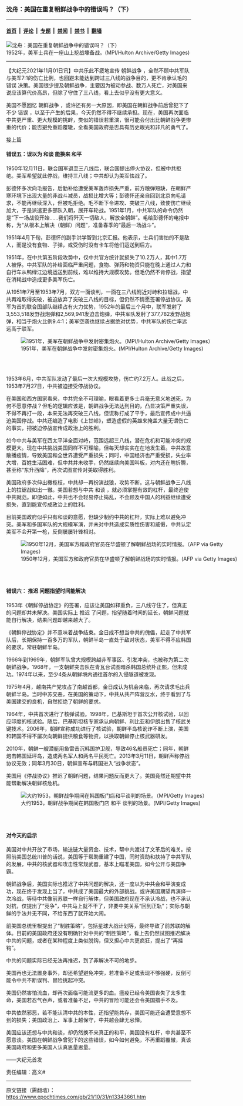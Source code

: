 ### 沈舟：美国在重复朝鲜战争中的错误吗？（下）

---

#### [首页](../../../..?n13343661) &nbsp;|&nbsp; [评论](../../../../../epoch-comment?n13343661) &nbsp;|&nbsp; [专题](../../../../../epoch-special?n13343661) &nbsp;|&nbsp; [禁闻](../../../../../epoch-news?n13343661) &nbsp;|&nbsp; [禁书](../../../../../books?n13343661) &nbsp;|&nbsp; [翻墙](https://github.com/gfw-breaker/nogfw/blob/master/README.md?n13343661)


<div><img alt="沈舟：美国在重复朝鲜战争中的错误吗？（下）" class="attachment-djy_600_400 size-djy_600_400 wp-post-image" src="https://i.epochtimes.com/assets/uploads/2021/11/id13343687-GettyImages-2201326-600x400.jpg"/>
<div class="caption">
 1952年，美军士兵在一座山上挖战壕备战。(MPI/Hulton Archive/Getty Images)
</div></div><hr/><div class="post_content" id="artbody" itemprop="articleBody">
 <!-- article content begin -->
 <p>
  【大纪元2021年11月01日讯】中共乐此不疲地宣传
  <ok href="https://www.epochtimes.com/gb/tag/%E6%9C%9D%E9%B2%9C%E6%88%98%E4%BA%89.html">
   朝鲜战争
  </ok>
  ，全然不顾中共军队与美军7:1的伤亡比例，也回避未能达到跨过三八线的战争目的，更不肯承认毛的
  <ok href="https://www.epochtimes.com/gb/tag/%E9%94%99%E8%AF%AF.html">
   错误
  </ok>
  决策。美国很少提及朝鲜战争，主要因为被动参战、数万人死亡，对美国来说应该算代价高昂，但除了守住了三八线，看上去似乎没有更大意义。
 </p>
 <p>
  美国不愿回忆
  <ok href="https://www.epochtimes.com/gb/tag/%E6%9C%9D%E9%B2%9C%E6%88%98%E4%BA%89.html">
   朝鲜战争
  </ok>
  ，或许还有另一大原因，即美国在朝鲜战争前后曾犯下了不少
  <ok href="https://www.epochtimes.com/gb/tag/%E9%94%99%E8%AF%AF.html">
   错误
  </ok>
  ，以至于产生的后果，今天仍然不得不继续承担。现在，美国再次面临中共更严重、更大规模的挑衅，类似的错误若重演，很可能会付出比朝鲜战争更惨重的代价；能否避免重蹈覆辙，全看美国政府是否具有历史眼光和非凡的勇气了。
 </p>
 <p>
  <ok href="https://www.epochtimes.com/gb/21/10/25/n13329458.htm">
   接上篇
  </ok>
 </p>
 <h4>
  <strong>
   错误五：误以为
   <ok href="https://www.epochtimes.com/gb/tag/%E5%92%8C%E8%B0%88.html">
    和谈
   </ok>
   能换来
   <ok href="https://www.epochtimes.com/gb/tag/%E5%92%8C%E5%B9%B3.html">
    和平
   </ok>
  </strong>
 </h4>
 <p>
  1950年12月11日，联合国军退至三八线后，联合国提出停火协议，但被中共拒绝。美军希望就此停战，维持三八线；中共却认为美军怯战了。
 </p>
 <p>
  彭德怀多次向毛报告，后勤补给遭受美军轰炸损失严重，前方粮弹短缺，在朝鲜严寒环境下出现大量的非战斗减员，战损比增大等；彭德怀还亲自回到北京向毛请求，不能再继续深入，但被毛拒绝。毛不断下令进攻、突破三八线，致使伤亡继续加大，于是派遣更多部队入朝，展开车轮战。1951年1月，中共军队的命令仍然是“下一场战役开始……我们将歼灭一切敌人，解放全朝鲜”。毛给彭德怀的电报中称，为“从根本上解决（朝鲜）问题”，准备春季的“最后一场战斗”。
 </p>
 <p>
  1951年4月下旬，彭德怀的副手洪学智到北京汇报。他表示，士兵们害怕的不是敌人，而是没有食物、子弹，或受伤时没有卡车将他们运送到后方。
 </p>
 <p>
  1951年，在中共第五阶段攻势中，仅中共官方统计就损失了10.2万人，其中1.7万人被俘。中共军队的补给面临严重问题，食物、弹药和物资只能在晚上通过人力和自行车从鸭绿江边境运送到前线，难以维持大规模攻势。但毛仍然不肯停战，指望在消耗战中造成更多美军伤亡。
 </p>
 <p>
  从1951年7月至1953年7月，双方一面谈判，一面在三八线附近对峙和拉锯战，中共再难取得突破，被迫放弃了突破三八线的目标，但仍然不情愿签署停战协议。美军为首的联合国部队继续占有火力优势，1952年的最后三个月中，联军发射了3,553,518发野战炮弹和2,569,941发迫击炮弹，中共军队发射了377,782发野战炮弹，相当于炮火比例9.4:1；美军空袭也继续占据绝对优势，中共军队的伤亡率远远高于联军。
 </p>
 <figure aria-describedby="caption-attachment-13343687" class="wp-caption aligncenter" id="attachment_13343687" style="width: 600px">
  <ok href="https://i.epochtimes.com/assets/uploads/2021/11/id13343687-GettyImages-2201326.jpg" target="_blank">
   <img alt="1951年，美军在朝鲜战争中发射密集炮火。（MPI/Hulton Archive/Getty Images）" class="size-large wp-image-13343687" src="https://i.epochtimes.com/assets/uploads/2021/11/id13343687-GettyImages-2201326-600x674.jpg"/>
  </ok>
  <br/><figcaption class="wp-caption-text" id="caption-attachment-13343687">
   1951年，美军在朝鲜战争中发射密集炮火。(MPI/Hulton Archive/Getty Images)
  </figcaption><br/>
 </figure><br/>
 <p>
  1953年6月，中共军队发动了最后一次大规模攻势，伤亡约7.2万人。此战之后，1953年7月27日，中共被迫接受停战协议。
 </p>
 <p>
  在美国和西方国家看来，中共完全不可理喻，眼看着更多士兵毫无意义地送死，为何不愿意停战？但毛的逻辑应该是，朝鲜战争无法达到目的，凸显决策严重失误，不得不再打一段，本来无法再突破三八线，但谎称打成了平手，最后宣传成中共逼迫美国停战。中共还编造了电影《上甘岭》，塑造虚假的英雄来掩盖大量无谓伤亡的事实，把被迫停战宣传成政治上的胜利。
 </p>
 <p>
  如今中共与美军在西太平洋全面对峙，范围远超三八线，潜在危机和可能冲突的规模更大。现在中共挑战美国同样不可理喻，但每天却实实在在地发生着。中共故意散播疫情，导致美国和全世界遭受严重损失；同时，中国经济也严重受损，失业率大增，百姓生活困难，但中共并未收手，仍然继续向美国叫板，对内还在瞎折腾，甚至称“东升西降”，再次试图宣传对美取得胜利。
 </p>
 <p>
  美国政府多次伸出橄榄枝，中共却一再扮演战狼，攻势不断。这与朝鲜战争三八线上的拉锯战如出一辙。美国若想与中共
  <ok href="https://www.epochtimes.com/gb/tag/%E5%92%8C%E8%B0%88.html">
   和谈
  </ok>
  ，就必须掌握有效的杠杆，最终迫使中共就范。即便如此，中共也不会轻易停止捣乱，不会顾及中国人的利益继续遭受损失，直到能宣传成政治上的胜利。
 </p>
 <p>
  目前美国政府似乎只有和谈的意愿，但缺少制约中共的杠杆，实际上难以避免冲突。美军和多国军队的大规模军演，并未对中共造成实质性伤害和威慑，中共认定美军不会开第一枪，反倒屡屡针锋相对。
 </p>
 <figure aria-describedby="caption-attachment-13343696" class="wp-caption aligncenter" id="attachment_13343696" style="width: 600px">
  <ok href="https://i.epochtimes.com/assets/uploads/2021/11/id13343696-GettyImages-1166063424.jpg" target="_blank">
   <img alt="1950年12月，美国军方和政府官员在华盛顿了解朝鲜战场的实时情报。（AFP via Getty Images）" class="size-large wp-image-13343696" src="https://i.epochtimes.com/assets/uploads/2021/11/id13343696-GettyImages-1166063424-600x753.jpg"/>
  </ok>
  <br/><figcaption class="wp-caption-text" id="caption-attachment-13343696">
   1950年12月，美国军方和政府官员在华盛顿了解朝鲜战场的实时情报。(AFP via Getty Images)
  </figcaption><br/>
 </figure><br/>
 <h4>
  <strong>
   错误六：
   <ok href="https://www.epochtimes.com/gb/tag/%E6%8E%A8%E8%BF%9F.html">
    推迟
   </ok>
   问题指望时间能解决
  </strong>
 </h4>
 <p>
  1953年《朝鲜停战协定》的签署，应该让美国如释重负，三八线守住了，但真正的问题却并未解决。美国实际上
  <ok href="https://www.epochtimes.com/gb/tag/%E6%8E%A8%E8%BF%9F.html">
   推迟
  </ok>
  了问题，指望随着时间的延长，朝鲜问题就能自行解决，结果问题却越来越大了。
 </p>
 <p>
  《朝鲜停战协定》并不意味着战争结束。金日成不想当中共的傀儡，赶走了中共军队后，长期保持一百多万的军队，朝鲜半岛一直处于敌对状态，美军不得不应韩国的要求，常驻朝鲜半岛。
 </p>
 <p>
  1966年到1969年，朝鲜军队曾大规模跨越非军事区、引发冲突，也被称为第二次朝鲜战争。1968年，一支朝鲜突击队在青瓦台试图暗杀韩国总统朴正熙，但未成功。1974年以来，至少4条从朝鲜境内通往首尔的入侵隧道被发现。
 </p>
 <p>
  1975年4月，越南共产党攻占了南越首都，金日成认为机会来临，再次请求毛出兵朝鲜半岛。当时中苏交恶，在美国的策动下，中共从共产阵营反水，终于看到了与美国建交的良机，自然拒绝了朝鲜的要求。
 </p>
 <p>
  1964年，中共首次进行了核弹试验。1998年，巴基斯坦于首次公开核试验，以回应印度的核试验。随后，巴基斯坦核专家承认向朝鲜、利比亚和伊朗出售了核武关键技术。2006年，朝鲜宣称成功进行了核试验，朝鲜半岛核讹诈不断上演，美国和韩国不得不屡次向朝鲜提供粮食等物资，以换取朝鲜停止核武器研发。
 </p>
 <p>
  2010年，朝鲜一艘潜艇用鱼雷击沉韩国护卫舰，导致46名船员死亡；同年，朝鲜炮击韩国延坪岛，造成两名军人和两名平民死亡。2013年3月11日，朝鲜声称停战协议无效；同年3月30日，朝鲜宣布与韩国进入“战争状态”。
 </p>
 <p>
  美国用《停战协议》推迟了朝鲜问题，结果问题反而更大了。美国竟然还期望中共能帮助解决朝鲜核危机。
 </p>
 <figure aria-describedby="caption-attachment-13343691" class="wp-caption aligncenter" id="attachment_13343691" style="width: 600px">
  <ok href="https://i.epochtimes.com/assets/uploads/2021/11/id13343691-GettyImages-3070782.jpg" target="_blank">
   <img alt="大约1953，朝鲜战争期间在韩国板门店和平谈判的场景。（MPI/Getty Images）" class="size-large wp-image-13343691" src="https://i.epochtimes.com/assets/uploads/2021/11/id13343691-GettyImages-3070782-600x921.jpg"/>
  </ok>
  <br/><figcaption class="wp-caption-text" id="caption-attachment-13343691">
   大约1953，朝鲜战争期间在韩国板门店
   <ok href="https://www.epochtimes.com/gb/tag/%E5%92%8C%E5%B9%B3.html">
    和平
   </ok>
   谈判的场景。(MPI/Getty Images)
  </figcaption><br/>
 </figure><br/>
 <h4>
  <strong>
   对今天的启示
  </strong>
 </h4>
 <p>
  美国对中共开放了市场，输送链大量资金、技术，帮中共渡过了文革后的难关。按照前美国总统川普的话说，美国等于帮助重建了中国，同时资助和扶持了中共军队的发展，中共的核武器和攻击性常规武器，基本上瞄准美国，如今公开与美国争霸。
 </p>
 <p>
  朝鲜战争后，美国实际也推迟了中共问题的解决，还一度以为中共会和平演变成功，现在终于发现上当了，中共成了美国最大的外部挑战。或许美国期望再演绎一次冷战，等待中共像前苏联一样自行解体，但美国政府现在不承认冷战，也不承认对抗，仅提出了“竞争”，中共马上就不干了，非要中美关系“回到正轨”；实际与朝鲜的手法并无不同，不给东西了就开始大闹。
 </p>
 <p>
  前美国总统里根提出了“制胜策略”，包括星球大战计划等，最终导致了前苏联的解体。目前的美国政府还没有明确针对中共的“制胜策略”，看上去仍然试图推迟解决中共的问题，或者在某种程度上类似脱钩，但又担心中共更疯狂，提出了“再挂钩”。
 </p>
 <p>
  中共的问题实际已经无法再推迟，到了非解决不可的地步。
 </p>
 <p>
  美国再也无法置身事外，却还希望避免冲突，若准备不足或表现不够强硬，反倒可能令中共不断误判、冒险挑起冲突。
 </p>
 <p>
  美国仍然害怕流血，却再次面临可能流更多的血。瘟疫已经令美国丧失了太多生命，美国若忍气吞声，或者准备不足，中共的冒险可能还会令美国措手不及。
 </p>
 <p>
  中共依然邪恶，若不能认清中共的本性，还指望能共存，美国可能还会遭受意想不到的损失；美国政治上、军事上越保守，中共越会肆无忌惮。
 </p>
 <p>
  美国应该还想与中共和谈，却仍然换不来真正的和平，美国没有杠杆，中共甚至不愿意谈。美国在朝鲜战争曾犯下的这些错误，如今如何避免，不再重蹈覆辙，真该美国政府和更多美国人认真思量思量。
 </p>
 <p>
  ——大纪元首发
 </p>
 <p>
  责任编辑：高义#
 </p>
 <!-- article content end -->
 <div id="below_article_ad">
 </div>
</div>


---

原文链接（需翻墙）：https://www.epochtimes.com/gb/21/10/31/n13343661.htm